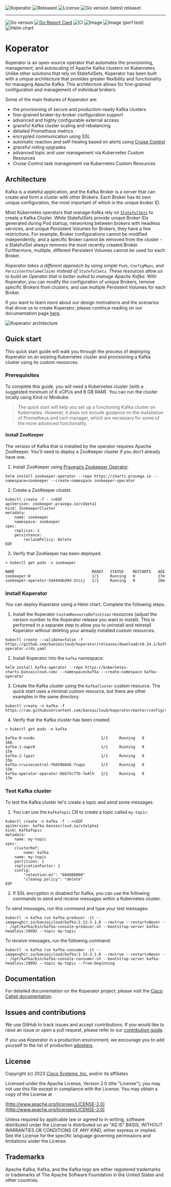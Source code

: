 <p align="center">

![Koperator](https://img.shields.io/github/v/release/banzaicloud/koperator?label=Koperator&sort=semver)
![Released](https://img.shields.io/github/release-date/banzaicloud/koperator?label=Released)
![License](https://img.shields.io/github/license/banzaicloud/koperator?label=License)
![Go version (latest release)](https://img.shields.io/github/go-mod/go-version/banzaicloud/koperator/v0.22.0)

</p>

---

<p align="center">

![Go version](https://img.shields.io/github/go-mod/go-version/banzaicloud/koperator/master)
[![Go Report Card](https://goreportcard.com/badge/github.com/banzaicloud/koperator)](https://goreportcard.com/report/github.com/banzaicloud/koperator)
![CI](https://img.shields.io/github/actions/workflow/status/banzaicloud/koperator/ci.yml?branch=master&label=CI)
![Image](https://img.shields.io/github/actions/workflow/status/banzaicloud/koperator/docker.yml?branch=master&label=Image)
![Image (perf test)](https://img.shields.io/github/actions/workflow/status/banzaicloud/koperator/docker_perf_test_load.yml?branch=master&label=Image%20%28perf%20test%29)
![Helm chart](https://img.shields.io/github/actions/workflow/status/banzaicloud/koperator/helm.yml?branch=master&label=Helm%20chart)

</p>

# Koperator

Koperator is an open-source operator that automates the provisioning, management, and autoscaling of Apache Kafka clusters on Kubernetes. 
Unlike other solutions that rely on StatefulSets, Koperator has been built with a unique architecture that provides greater flexibility and functionality for managing Apache Kafka. This architecture allows for fine-grained configuration and management of individual brokers.

Some of the main features of Koperator are:

- the provisioning of secure and production-ready Kafka clusters
- fine-grained broker-by-broker configuration support
- advanced and highly configurable external access
- graceful Kafka cluster scaling and rebalancing
- detailed Prometheus metrics
- encrypted communication using SSL
- automatic reaction and self-healing based on alerts using [Cruise Control](https://github.com/linkedin/cruise-control)
- graceful rolling upgrades
- advanced topic and user management via Kubernetes Custom Resources
- Cruise Control task management via Kubernetes Custom Resources

## Architecture

Kafka is a stateful application, and the Kafka Broker is a server that can create and form a cluster with other Brokers. Each Broker has its own unique configuration, the most important of which is the unique broker ID.

Most Kubernetes operators that manage Kafka rely on [`StatefulSets`](https://kubernetes.io/docs/concepts/workloads/controllers/statefulset/) to create a Kafka Cluster.
While StatefulSets provide unique Broker IDs generated during Pod startup, networking between brokers with headless services, and unique Persistent Volumes for Brokers, they have a few restrictions. For example, Broker configurations cannot be modified independently, and a specific Broker cannot be removed from the cluster - a StatefulSet always removes the most recently created Broker. Furthermore, multiple, different Persistent Volumes cannot be used for each Broker.

*Koperator takes a different approach by using simple `Pods`, `ConfigMaps`, and `PersistentVolumeClaims` instead of `StatefulSets`. These resources allow us to build an Operator that is better suited to manage Apache Kafka.*
With Koperator, you can modify the configuration of unique Brokers, remove specific Brokers from clusters, and use multiple Persistent Volumes for each Broker.

If you want to learn more about our design motivations and the scenarios that drove us to create Koperator, please continue reading on our documentation page [here](https://docs.calisti.app/sdm/koperator/scenarios/).

![Koperator architecture](docs/img/kafka-operator-arch.png)

## Quick start

This quick start guide will walk you through the process of deploying Koperator on an existing Kubernetes cluster and provisioning a Kafka cluster using its custom resources.

### Prerequisites

To complete this guide, you will need a Kubernetes cluster (with a suggested minimum of 6 vCPUs and 8 GB RAM). You can run the cluster locally using Kind or Minikube.

> The quick start will help you set up a functioning Kafka cluster on Kubernetes. However, it does not include guidance on the installation of Prometheus and cert-manager, which are necessary for some of the more advanced functionality.

#### Install ZooKeeper

The version of Kafka that is installed by the operator requires Apache ZooKeeper. You'll need to deploy a ZooKeeper cluster if you don’t already have one.

1. Install ZooKeeper using [Pravega’s Zookeeper Operator](https://github.com/pravega/zookeeper-operator).

```
helm install zookeeper-operator --repo https://charts.pravega.io --namespace=zookeeper --create-namespace zookeeper-operator
```

2. Create a ZooKeeper cluster.

```
kubectl create -f - <<EOF
apiVersion: zookeeper.pravega.io/v1beta1
kind: ZookeeperCluster
metadata:
    name: zookeeper
    namespace: zookeeper
spec:
    replicas: 1
    persistence:
        reclaimPolicy: Delete
EOF
```

3. Verify that ZooKeeper has been deployed.

```
> kubectl get pods -n zookeeper

NAME                                  READY   STATUS    RESTARTS   AGE
zookeeper-0                           1/1     Running   0          27m
zookeeper-operator-54444dbd9d-2tccj   1/1     Running   0          28m
```

### Install Koperator

You can deploy Koperator using a Helm chart. Complete the following steps.

1. Install the Koperator `CustomResourceDefinition` resources (adjust the version number to the Koperator release you want to install). This is performed in a separate step to allow you to uninstall and reinstall Koperator without deleting your already installed custom resources.

```
kubectl create --validate=false -f https://github.com/banzaicloud/koperator/releases/download/v0.24.1/kafka-operator.crds.yaml
```

2. Install Koperator into the `kafka` namespace:

```
helm install kafka-operator --repo https://kubernetes-charts.banzaicloud.com/ --namespace=kafka --create-namespace kafka-operator
```

3. Create the Kafka cluster using the `KafkaCluster` custom resource. The quick start uses a minimal custom resource, but there are other examples in the same directory.

```
kubectl create -n kafka -f https://raw.githubusercontent.com/banzaicloud/koperator/master/config/samples/simplekafkacluster.yaml
```

4. Verify that the Kafka cluster has been created.

```
> kubectl get pods -n kafka

kafka-0-nvx8c                             1/1     Running   0          16m
kafka-1-swps9                             1/1     Running   0          15m
kafka-2-lppzr                             1/1     Running   0          15m
kafka-cruisecontrol-fb659b84b-7cwpn       1/1     Running   0          15m
kafka-operator-operator-8bb75c7fb-7w4lh   2/2     Running   0          17m
```

### Test Kafka cluster

To test the Kafka cluster let's create a topic and send some messages.

1. You can use the `KafkaTopic` CR to create a topic called `my-topic`:

```
kubectl create -n kafka -f - <<EOF
apiVersion: kafka.banzaicloud.io/v1alpha1
kind: KafkaTopic
metadata:
    name: my-topic
spec:
    clusterRef:
        name: kafka
    name: my-topic
    partitions: 1
    replicationFactor: 1
    config:
        "retention.ms": "604800000"
        "cleanup.policy": "delete"
EOF
```

2. If SSL encryption is disabled for Kafka, you can use the following commands to send and receive messages within a Kubernetes cluster.

To send messages, run this command and type your test messages:

```
kubectl -n kafka run kafka-producer -it --image=ghcr.io/banzaicloud/kafka:2.13-3.1.0 --rm=true --restart=Never -- /opt/kafka/bin/kafka-console-producer.sh --bootstrap-server kafka-headless:29092 --topic my-topic
```

To receive messages, run the following command:

```
kubectl -n kafka run kafka-consumer -it --image=ghcr.io/banzaicloud/kafka:2.13-3.1.0 --rm=true --restart=Never -- /opt/kafka/bin/kafka-console-consumer.sh --bootstrap-server kafka-headless:29092 --topic my-topic --from-beginning
```

## Documentation

For detailed documentation on the Koperator project, please visit the [Cisco Calisti documentation](https://docs.calisti.app/sdm/koperator/).

## Issues and contributions

We use GitHub to track issues and accept contributions.
If you would like to raise an issue or open a pull request, please refer to our [contribution guide](./CONTRIBUTING.md).

If you use Koperator in a production environment, we encourage you to add yourself to the list of production [adopters](https://github.com/banzaicloud/koperator/blob/master/ADOPTERS.md).

## License

Copyright (c) 2023 [Cisco Systems, Inc.](https://www.cisco.com) and/or its affiliates

Licensed under the Apache License, Version 2.0 (the "License");
you may not use this file except in compliance with the License.
You may obtain a copy of the License at

[http://www.apache.org/licenses/LICENSE-2.0](http://www.apache.org/licenses/LICENSE-2.0)

Unless required by applicable law or agreed to in writing, software
distributed under the License is distributed on an "AS IS" BASIS,
WITHOUT WARRANTIES OR CONDITIONS OF ANY KIND, either express or implied.
See the License for the specific language governing permissions and
limitations under the License.

## Trademarks

Apache Kafka, Kafka, and the Kafka logo are either registered trademarks or trademarks of The Apache Software Foundation in the United States and other countries.
